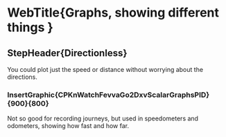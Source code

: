 
# WebTitle{Graphs, showing different things }

## StepHeader{Directionless}

You could plot just the speed or distance without worrying about the directions.

### InsertGraphic{CPKnWatchFevvaGo2DxvScalarGraphsPID}{900}{800}


Not so good for recording journeys, but used in speedometers and odometers, showing how fast and how far.

